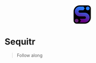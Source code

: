 <p style="text-align:center;"><img src="src/icon.png" alt="Sequitr app" /></p>

# Sequitr

> Follow along